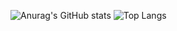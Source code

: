 
![Anurag's GitHub stats](https://github-readme-stats.vercel.app/api?username=kerimsabic&show_icons=true&theme=gh-light-mode-only)      ![Top Langs](https://github-readme-stats.vercel.app/api/top-langs/?username=kerimsabic&hide_progress=false)





